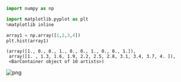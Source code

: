 ```python
import numpy as np
```


```python
import matplotlib.pyplot as plt
%matplotlib inline

array1 = np.array([1,2,3,4])
plt.hist(array1)
```




    (array([1., 0., 0., 1., 0., 0., 1., 0., 0., 1.]),
     array([1. , 1.3, 1.6, 1.9, 2.2, 2.5, 2.8, 3.1, 3.4, 3.7, 4. ]),
     <BarContainer object of 10 artists>)




    
![png](output_1_1.png)
    



```python

```
